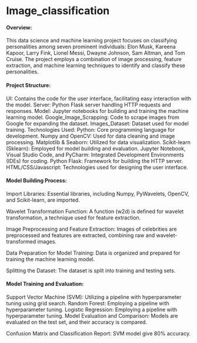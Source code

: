 # Image_classification



#### Overview:
This data science and machine learning project focuses on classifying personalities among seven prominent individuals: Elon Musk, Kareena Kapoor, Larry Fink, Lionel Messi, Dwayne Johnson, Sam Altman, and Tom Cruise. The project employs a combination of image processing, feature extraction, and machine learning techniques to identify and classify these personalities.

#### Project Structure:
UI: Contains the code for the user interface, facilitating easy interaction with the model.
Server: Python Flask server handling HTTP requests and responses.
Model: Jupyter notebooks for building and training the machine learning model.
Google_Image_Scrapping: Code to scrape images from Google for expanding the dataset.
Images_Dataset: Dataset used for model training.
Technologies Used:
Python: Core programming language for development.
Numpy and OpenCV: Used for data cleaning and image processing.
Matplotlib & Seaborn: Utilized for data visualization.
Scikit-learn (Sklearn): Employed for model building and evaluation.
Jupyter Notebook, Visual Studio Code, and PyCharm: Integrated Development Environments (IDEs) for coding.
Python Flask: Framework for building the HTTP server.
HTML/CSS/Javascript: Technologies used for designing the user interface.
#### Model Building Process:
Import Libraries: Essential libraries, including Numpy, PyWavelets, OpenCV, and Scikit-learn, are imported.

Wavelet Transformation Function: A function (w2d) is defined for wavelet transformation, a technique used for feature extraction.

Image Preprocessing and Feature Extraction: Images of celebrities are preprocessed and features are extracted, combining raw and wavelet-transformed images.

Data Preparation for Model Training: Data is organized and prepared for training the machine learning model.

Splitting the Dataset: The dataset is split into training and testing sets.

#### Model Training and Evaluation:

Support Vector Machine (SVM): Utilizing a pipeline with hyperparameter tuning using grid search.
Random Forest: Employing a pipeline with hyperparameter tuning.
Logistic Regression: Employing a pipeline with hyperparameter tuning.
Model Evaluation and Comparison: Models are evaluated on the test set, and their accuracy is compared.

Confusion Matrix and Classification Report:  SVM model give  80% accuracy.
